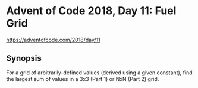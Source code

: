 # Advent of Code 2018, Day 11: Fuel Grid

https://adventofcode.com/2018/day/11

## Synopsis

For a grid of arbitrarily-defined values (derived using a given constant), find the largest sum of values in a 3x3 (Part 1) or NxN (Part 2) grid. 
